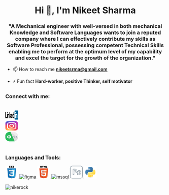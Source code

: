 <h1 align="center">Hi 👋, I'm Nikeet Sharma</h1>
<h3 align="center">"A Mechanical engineer with well-versed in both mechanical Knowledge and Software Languages wants to join a reputed company where I can effectively contribute my skills as Software Professional, possessing competent Technical Skills enabling me to perform at the optimum level of my capability and excel the target for the growth of the organization."</h3>

- 📫 How to reach me **nikeetsrma@gmail.com**

- ⚡ Fun fact **Hard-worker, positive Thinker, self motivator**

<h3 align="left">Connect with me:</h3>
<p align="left">
<a href="https://linkedin.com/in/nikeet-sharma-6b801815b" target="blank"><br><img align="Left" src="LinkedIn_Logo.svg" alt="nikeet-sharma" height="30" width="40" /></a><br>
<a href="https://instagram.com/nikeetsharma" target="blank"><br><img align="Left" src="Instagram_logo_2016.svg" alt="nikeetsharma" height="30" width="40" /></a> <br>
<a href="https://www.hackerrank.com/nikeetsrma" target="blank"><br><img align="Left" src="Hackerrank_meaningful_logo.svg" alt="nikeetsrma" height="30" width="40" /></a><br> 
</p>
<br>
<h3 align="left">Languages and Tools:</h3>
<p align="left"> <a href="https://www.w3schools.com/css/" target="_blank"> <img src="https://raw.githubusercontent.com/devicons/devicon/master/icons/css3/css3-original-wordmark.svg" alt="css3" width="40" height="40"/> </a> <a href="https://www.figma.com/" target="_blank"> <img src="https://www.vectorlogo.zone/logos/figma/figma-icon.svg" alt="figma" width="40" height="40"/> </a> <a href="https://www.w3.org/html/" target="_blank"> <img src="https://raw.githubusercontent.com/devicons/devicon/master/icons/html5/html5-original-wordmark.svg" alt="html5" width="40" height="40"/> </a> <a href="https://www.microsoft.com/en-us/sql-server" target="_blank"> <img src="https://cdn.worldvectorlogo.com/logos/microsoft-sql-server.svg" alt="mssql" width="40" height="40"/> </a> <a href="https://www.photoshop.com/en" target="_blank"> <img src="https://raw.githubusercontent.com/devicons/devicon/master/icons/photoshop/photoshop-line.svg" alt="photoshop" width="40" height="40"/> </a> <a href="https://www.python.org" target="_blank"> <img src="https://raw.githubusercontent.com/devicons/devicon/master/icons/python/python-original.svg" alt="python" width="40" height="40"/> </a> </p>

<p><img align="center" src="https://github-readme-stats.vercel.app/api/top-langs?username=nikerock&show_icons=true&locale=en&layout=compact" alt="nikerock" /></p>
